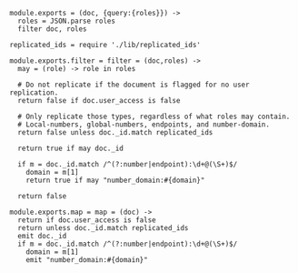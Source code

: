     module.exports = (doc, {query:{roles}}) ->
      roles = JSON.parse roles
      filter doc, roles

    replicated_ids = require './lib/replicated_ids'

    module.exports.filter = filter = (doc,roles) ->
      may = (role) -> role in roles

      # Do not replicate if the document is flagged for no user replication.
      return false if doc.user_access is false

      # Only replicate those types, regardless of what roles may contain.
      # Local-numbers, global-numbers, endpoints, and number-domain.
      return false unless doc._id.match replicated_ids

      return true if may doc._id

      if m = doc._id.match /^(?:number|endpoint):\d+@(\S+)$/
        domain = m[1]
        return true if may "number_domain:#{domain}"

      return false

    module.exports.map = map = (doc) ->
      return if doc.user_access is false
      return unless doc._id.match replicated_ids
      emit doc._id
      if m = doc._id.match /^(?:number|endpoint):\d+@(\S+)$/
        domain = m[1]
        emit "number_domain:#{domain}"
